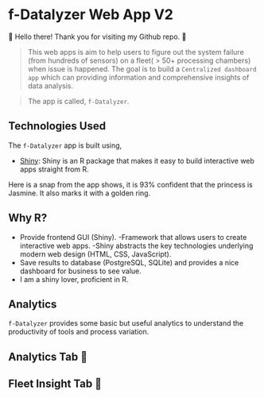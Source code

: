 # f-Datalyzer Web App V2

👋 Hello there! Thank you for visiting my Github repo. :pray:

> This web apps is aim to help users to figure out the system failure (from hundreds of sensors) on a fleet( > 50+ processing chambers) when issue is happened. The goal is to build a  `Centralized dashboard app` which can providing information and comprehensive insights of data analysis.

> The app is called, `f-Datalyzer`. 

## Technologies Used

The `f-Datalyzer` app is built using,

- [Shiny](https://shiny.rstudio.com/): Shiny is an R package that makes it easy to build interactive web apps straight from R.

Here is a snap from the app shows, it is 93% confident that the princess is Jasmine. It also marks it with a golden ring.

## Why R?
- Provide frontend GUI (Shiny).
  -Framework that allows users to create interactive web apps.
  -Shiny abstracts the key technologies underlying modern web design (HTML, CSS, JavaScript).
- Save results to database (PostgreSQL, SQLite) and provides a nice dashboard for business to see value.
- I am a shiny lover, proficient in R. 



##  Analytics
`f-Datalyzer` provides some basic but useful analytics to understand the productivity of tools and process variation.

## Analytics Tab 🔗

## Fleet Insight Tab 🔗
